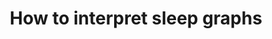 ---
layout: default
title: How to interpret sleep graphs
nav_order: 2
parent: Sleep research / theory / analysis
---